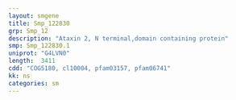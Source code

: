 ```yaml
---
layout: smgene
title: Smp_122830
grp: Smp_12
description: "Ataxin 2, N terminal,domain containing protein"
smp: Smp_122830.1
uniprot: "G4LVN0"
length:  3411
cdd: "COG5180, cl10004, pfam03157, pfam06741"
kk: ns
categories: sm
---
```

